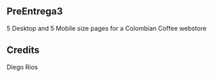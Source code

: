 ## PreEntrega3

5 Desktop and 5 Mobile size pages for a Colombian Coffee webstore
 
## Credits
Diego Rios

